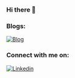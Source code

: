 ### Hi there 👋

### Blogs:
[![Blog](https://img.shields.io/badge/medium-%2312100E.svg?&style=for-the-badge&logo=medium&logoColor=white)](https://medium.com/@sreddy13)


### Connect with me on:
[![Linkedin](https://img.shields.io/badge/linkedin-%230077B5.svg?&style=for-the-badge&logo=linkedin&logoColor=white)](https://www.linkedin.com/in/shridevireddy/)


<!--
**ShrideviReddy/ShrideviReddy** is a ✨ _special_ ✨ repository because its `README.md` (this file) appears on your GitHub profile.

Here are some ideas to get you started:

- 🔭 I’m currently working on article based on semantic segmentation  
- 🌱 I’m currently learning Natural Language processing and 3D computer vision
- 👯 I’m looking to collaborate on ...
- 🤔 I’m looking for help with ...
- 💬 Ask me about ...
- 📫 How to reach me: Click Linkedin icon given below
- 😄 Pronouns: ...
- ⚡ Fun fact: ...
-->
